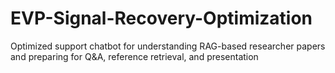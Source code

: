 # EVP-Signal-Recovery-Optimization
Optimized support chatbot for understanding RAG-based researcher papers and preparing for Q&amp;A, reference retrieval, and presentation
